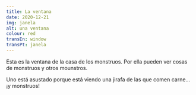 ```yaml
---
title: La ventana
date: 2020-12-21
img: janela
alt: una ventana
colour: red
transEn: window
transPt: janela
---
```


Esta es la ventana de la casa de los monstruos. Por ella pueden ver cosas de monstruos y otros mounstros.

Uno está asustado porque está viendo una jirafa de las que comen carne… ¡y monstruos! 